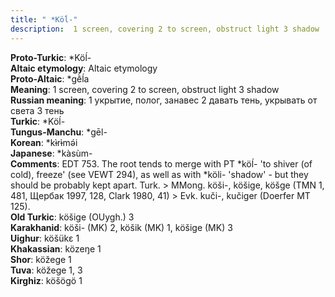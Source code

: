 ```yaml
---
title: " *Köĺ-"
description:  1 screen, covering 2 to screen, obstruct light 3 shadow
---
```


<strong>Proto-Turkic</strong>:  *Köĺ-<br>
<strong>Altaic etymology</strong>:  Altaic etymology<br>
<strong> Proto-Altaic</strong>:  *gḕĺa<br>
<strong>Meaning</strong>:  1 screen, covering 2 to screen, obstruct light 3 shadow<br>
<strong>Russian meaning</strong>:  1 укрытие, полог, занавес 2 давать тень, укрывать от света 3 тень<br>
<strong>Turkic</strong>:  *Köĺ-<br>
<strong>Tungus-Manchu</strong>:  *gēl-<br>
<strong>Korean</strong>:  *kɨ̀rɨ̀mǝ́i<br>
<strong>Japanese</strong>:  *kàsùm-<br>
<strong>Comments</strong>:  EDT 753. The root tends to merge with PT *köĺ- 'to shiver (of cold), freeze' (see VEWT 294), as well as with *köli- 'shadow' - but they should be probably kept apart. Turk. > MMong. köši-, köšige, köšge (TMN 1, 481, Щербак 1997, 128, Clark 1980, 41) > Evk. kuči-, kučiger (Doerfer MT 125).<br>
<strong>Old Turkic</strong>:  köšige (OUygh.) 3<br>
<strong>Karakhanid</strong>:  köši- (MK) 2, köšik (MK) 1, köšige (MK) 3<br>
<strong>Uighur</strong>:  köšükɛ 1<br>
<strong>Khakassian</strong>:  közeŋe 1<br>
<strong>Shor</strong>:  köžege 1<br>
<strong>Tuva</strong>:  köžege 1, 3<br>
<strong>Kirghiz</strong>:  köšögö 1<br>


